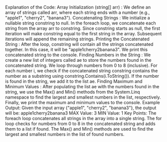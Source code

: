 Explanation of the Code:
Array Initialization (string[] arr) :
We define an array of strings called arr, where each string ends with a number (e.g., "apple1", "cherry2", "banana3").
Concatenating Strings :
We initialize a nullable string constring to null.
In the foreach loop, we concatenate each string from the array arr to constring.
Since constring starts as null, the first iteration will make constring equal to the first string in the array. Subsequent iterations will append the remaining strings.
Printing the Concatenated String :
After the loop, constring will contain all the strings concatenated together. In this case, it will be "apple1cherry2banana3".
We print this concatenated string to the console.
Finding Numbers in the String :
We create a new list of integers called ae to store the numbers found in the concatenated string.
We loop through numbers from 0 to 8 (inclusive). For each number i, we check if the concatenated string constring contains the number as a substring using constring.Contains(i.ToString()).
If the number is found in the string, we add it to the list ae.
Finding Maximum and Minimum Values :
After populating the list ae with the numbers found in the string, we use the Max() and Min() methods from the System.Linq namespace to find the largest and smallest numbers in the list, respectively.
Finally, we print the maximum and minimum values to the console.
Example Output:
Given the input array {"apple1", "cherry2", "banana3"}, the output will be:
apple1cherry2banana3
MAX Value: 3
MIN Value: 1
Key Points:
The foreach loop concatenates all strings in the array into a single string.
The for loop checks for numbers from 0 to 8 in the concatenated string and adds them to a list if found.
The Max() and Min() methods are used to find the largest and smallest numbers in the list of found numbers.
